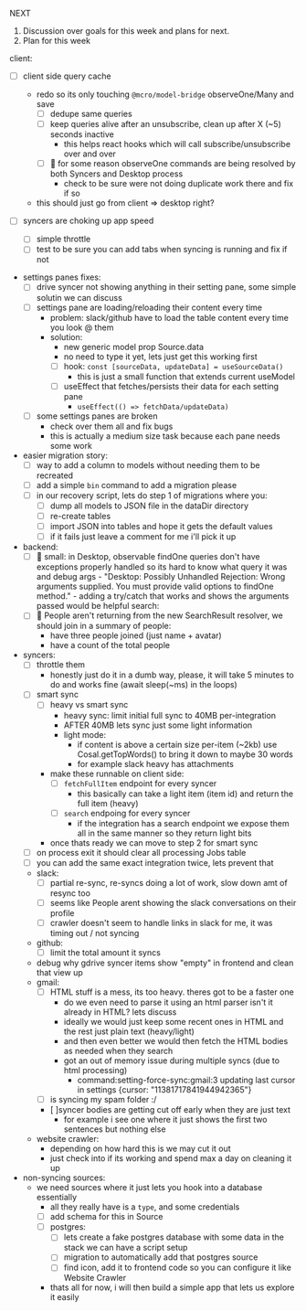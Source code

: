 NEXT

1. Discussion over goals for this week and plans for next.
2. Plan for this week

client:

- [ ] client side query cache

  - redo so its only touching `@mcro/model-bridge` observeOne/Many and save
    - [ ] dedupe same queries
    - [ ] keep queries alive after an unsubscribe, clean up after X (~5) seconds inactive
      - this helps react hooks which will call subscribe/unsubscribe over and over
    - [ ] 🐛 for some reason observeOne commands are being resolved by both Syncers and Desktop process
      - check to be sure were not doing duplicate work there and fix if so
  - this should just go from client => desktop right?

- [ ] syncers are choking up app speed

  - [ ] simple throttle
  - [ ] test to be sure you can add tabs when syncing is running and fix if not

- settings panes fixes:
  - [ ] drive syncer not showing anything in their setting pane, some simple solutin we can discuss
  - [ ] settings pane are loading/reloading their content every time
    - problem: slack/github have to load the table content every time you look @ them
    - solution:
      - new generic model prop Source.data
      - no need to type it yet, lets just get this working first
      - [ ] hook: `const [sourceData, updateData] = useSourceData()`
        - this is just a small function that extends current useModel
      - [ ] useEffect that fetches/persists their data for each setting pane
        - `useEffect(() => fetchData/updateData)`
  - [ ] some settings panes are broken
    - check over them all and fix bugs
    - this is actually a medium size task because each pane needs some work
- easier migration story:
  - [ ] way to add a column to models without needing them to be recreated
  - [ ] add a simple `bin` command to add a migration please
  - [ ] in our recovery script, lets do step 1 of migrations where you:
    - [ ] dump all models to JSON file in the dataDir directory
    - [ ] re-create tables
    - [ ] import JSON into tables and hope it gets the default values
    - [ ] if it fails just leave a comment for me i'll pick it up
- backend:
  - [ ] 🐛 small: in Desktop, observable findOne queries don't have exceptions properly handled so its hard to know what query it was and debug args - "Desktop: Possibly Unhandled Rejection: Wrong arguments supplied. You must provide valid options to findOne method." - adding a try/catch that works and shows the arguments passed would be helpful
        search:
  - [ ] 🐛 People aren't returning from the new SearchResult resolver, we should join in a summary of people:
    - have three people joined (just name + avatar)
    - have a count of the total people
- syncers:
  - [ ] throttle them
    - honestly just do it in a dumb way, please, it will take 5 minutes to do and works fine (await sleep(~ms) in the loops)
  - [ ] smart sync
    - [ ] heavy vs smart sync
      - heavy sync: limit initial full sync to 40MB per-integration
      - AFTER 40MB lets sync just some light information
      - light mode:
        - if content is above a certain size per-item (~2kb) use Cosal.getTopWords() to bring it down to maybe 30 words
        - for example slack heavy has attachments
    - make these runnable on client side:
      - [ ] `fetchFullItem` endpoint for every syncer
        - this basically can take a light item (item id) and return the full item (heavy)
      - [ ] `search` endpoing for every syncer
        - if the integration has a search endpoint we expose them all in the same manner so they return light bits
    - once thats ready we can move to step 2 for smart sync
  - [ ] on process exit it should clear all processing Jobs table
  - [ ] you can add the same exact integration twice, lets prevent that
  - slack:
    - [ ] partial re-sync, re-syncs doing a lot of work, slow down amt of resync too
    - [ ] seems like People arent showing the slack conversations on their profile
    - [ ] crawler doesn't seem to handle links in slack for me, it was timing out / not syncing
  - github:
    - [ ] limit the total amount it syncs
  - debug why gdrive syncer items show "empty" in frontend and clean that view up
  - gmail:
    - [ ] HTML stuff is a mess, its too heavy. theres got to be a faster one
      - do we even need to parse it using an html parser isn't it already in HTML? lets discuss
      - ideally we would just keep some recent ones in HTML and the rest just plain text (heavy/light)
      - and then even better we would then fetch the HTML bodies as needed when they search
      - got an out of memory issue during multiple syncs (due to html processing)
        - command:setting-force-sync:gmail:3 updating last cursor in settings {cursor: "11381717841944942365"}
    - [ ] is syncing my spam folder :/
    - [ ]syncer bodies are getting cut off early when they are just text
      - for example i see one where it just shows the first two sentences but nothing else
  - website crawler:
    - depending on how hard this is we may cut it out
    - just check into if its working and spend max a day on cleaning it up
- non-syncing sources:
  - we need sources where it just lets you hook into a database essentially
    - all they really have is a `type`, and some credentials
    - [ ] add schema for this in Source
    - [ ] postgres:
      - [ ] lets create a fake postgres database with some data in the stack we can have a script setup
      - [ ] migration to automatically add that postgres source
      - [ ] find icon, add it to frontend code so you can configure it like Website Crawler
    - thats all for now, i will then build a simple app that lets us explore it easily
